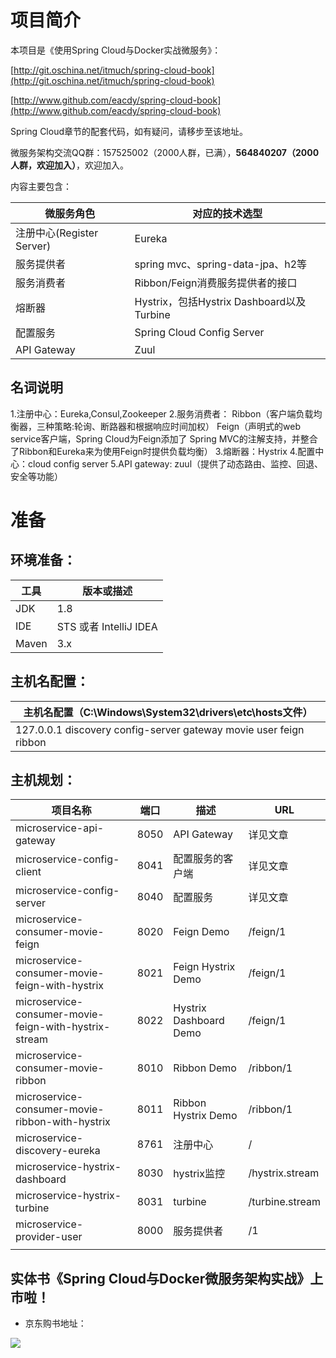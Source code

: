 # 项目简介
本项目是《使用Spring Cloud与Docker实战微服务》：

[http://git.oschina.net/itmuch/spring-cloud-book](http://git.oschina.net/itmuch/spring-cloud-book)

[http://www.github.com/eacdy/spring-cloud-book](http://www.github.com/eacdy/spring-cloud-book)

Spring Cloud章节的配套代码，如有疑问，请移步至该地址。

微服务架构交流QQ群：157525002（2000人群，已满），**564840207（2000人群，欢迎加入）**，欢迎加入。



内容主要包含：

| 微服务角色                 | 对应的技术选型                              |
| --------------------- | ------------------------------------ |
| 注册中心(Register Server) | Eureka                               |
| 服务提供者                 | spring mvc、spring-data-jpa、h2等       |
| 服务消费者                 | Ribbon/Feign消费服务提供者的接口               |
| 熔断器                   | Hystrix，包括Hystrix Dashboard以及Turbine |
| 配置服务                  | Spring Cloud Config Server           |
| API Gateway           | Zuul                                 |

## 名词说明
1.注册中心：Eureka,Consul,Zookeeper
2.服务消费者：
  Ribbon（客户端负载均衡器，三种策略:轮询、断路器和根据响应时间加权）
  Feign（声明式的web service客户端，Spring Cloud为Feign添加了 Spring MVC的注解支持，并整合了Ribbon和Eureka来为使用Feign时提供负载均衡）
3.熔断器：Hystrix
4.配置中心：cloud config server
5.API gateway: zuul（提供了动态路由、监控、回退、安全等功能）

# 准备

## 环境准备：

| 工具    | 版本或描述                |
| ----- | -------------------- |
| JDK   | 1.8                  |
| IDE   | STS 或者 IntelliJ IDEA |
| Maven | 3.x                  |

## 主机名配置：

| 主机名配置（C:\Windows\System32\drivers\etc\hosts文件） |
| ---------------------------------------- |
| 127.0.0.1 discovery config-server gateway movie user feign ribbon |

## 主机规划：

| 项目名称                                     | 端口   | 描述                     | URL             |
| ---------------------------------------- | ---- | ---------------------- | --------------- |
| microservice-api-gateway                 | 8050 | API Gateway            | 详见文章            |
| microservice-config-client               | 8041 | 配置服务的客户端               | 详见文章            |
| microservice-config-server               | 8040 | 配置服务                   | 详见文章            |
| microservice-consumer-movie-feign        | 8020 | Feign Demo             | /feign/1        |
| microservice-consumer-movie-feign-with-hystrix | 8021 | Feign Hystrix Demo     | /feign/1        |
| microservice-consumer-movie-feign-with-hystrix-stream | 8022 | Hystrix Dashboard Demo | /feign/1        |
| microservice-consumer-movie-ribbon       | 8010 | Ribbon Demo            | /ribbon/1       |
| microservice-consumer-movie-ribbon-with-hystrix | 8011 | Ribbon Hystrix Demo    | /ribbon/1       |
| microservice-discovery-eureka            | 8761 | 注册中心                   | /               |
| microservice-hystrix-dashboard           | 8030 | hystrix监控              | /hystrix.stream |
| microservice-hystrix-turbine             | 8031 | turbine                | /turbine.stream |
| microservice-provider-user               | 8000 | 服务提供者                  | /1              |
|                                          |      |                        |                 |





## 实体书《Spring Cloud与Docker微服务架构实战》上市啦！

* 京东购书地址：

![](jd-购书链接.png)

